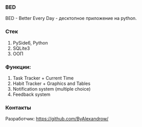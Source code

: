 ### BED

BED - Better Every Day - десктопное приложение на python.

### Стек

1. PySide6, Python
2. SQLite3
3. ООП

### Функции:

1. Task Tracker + Current Time
2. Habit Tracker + Graphics and Tables
3. Notification system (multiple choice)
4. Feedback system

### Контакты

Разработчик: https://github.com/ByAlexandrow/
